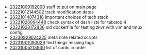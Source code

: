 - [20221009192000](/zet/20221009192000/README.md) stuff to put on main page
- [20221012144502](/zet/20221012144502/README.md) track modification dates
- [20221014074318](/zet/20221014074318/README.md) important choices of tech stack
- [20221026064448](/zet/20221026064448/README.md) check syntax of dash lists for tabstop 4
- [20221028172836](/zet/20221028172836/README.md) old dockerfile for testing zkvr with vim and tmux config
- [20230929024225](/zet/20230929024225/README.md) meta note related scripts
- [20231001090029](/zet/20231001090029/README.md) find things missing tags
- [20231005213930](/zet/20231005213930/README.md) list of cards in order
